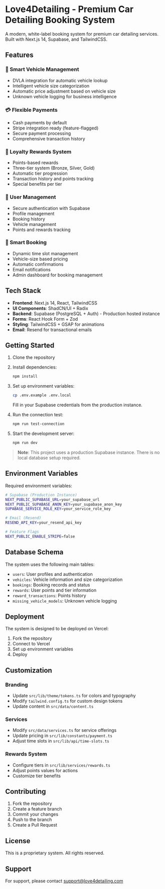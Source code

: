 # Love4Detailing - Premium Car Detailing Booking System

A modern, white-label booking system for premium car detailing services. Built with Next.js 14, Supabase, and TailwindCSS.

## Features

### 🚗 Smart Vehicle Management
- DVLA integration for automatic vehicle lookup
- Intelligent vehicle size categorization
- Automatic price adjustment based on vehicle size
- Unknown vehicle logging for business intelligence

### 💳 Flexible Payments
- Cash payments by default
- Stripe integration ready (feature-flagged)
- Secure payment processing
- Comprehensive transaction history

### 🎁 Loyalty Rewards System
- Points-based rewards
- Three-tier system (Bronze, Silver, Gold)
- Automatic tier progression
- Transaction history and points tracking
- Special benefits per tier

### 👤 User Management
- Secure authentication with Supabase
- Profile management
- Booking history
- Vehicle management
- Points and rewards tracking

### 📅 Smart Booking
- Dynamic time slot management
- Vehicle-size based pricing
- Automatic confirmations
- Email notifications
- Admin dashboard for booking management

## Tech Stack

- **Frontend**: Next.js 14, React, TailwindCSS
- **UI Components**: ShadCN/UI + Radix
- **Backend**: Supabase (PostgreSQL + Auth) - Production hosted instance
- **Forms**: React Hook Form + Zod
- **Styling**: TailwindCSS + GSAP for animations
- **Email**: Resend for transactional emails

## Getting Started

1. Clone the repository
2. Install dependencies:
   ```bash
   npm install
   ```

3. Set up environment variables:
   ```bash
   cp .env.example .env.local
   ```
   Fill in your Supabase credentials from the production instance.

4. Run the connection test:
   ```bash
   npm run test-connection
   ```

5. Start the development server:
   ```bash
   npm run dev
   ```

> **Note**: This project uses a production Supabase instance. There is no local database setup required.

## Environment Variables

Required environment variables:

```bash
# Supabase (Production Instance)
NEXT_PUBLIC_SUPABASE_URL=your_supabase_url
NEXT_PUBLIC_SUPABASE_ANON_KEY=your_supabase_anon_key
SUPABASE_SERVICE_ROLE_KEY=your_service_role_key

# Email (Resend)
RESEND_API_KEY=your_resend_api_key

# Feature Flags
NEXT_PUBLIC_ENABLE_STRIPE=false
```

## Database Schema

The system uses the following main tables:

- `users`: User profiles and authentication
- `vehicles`: Vehicle information and size categorization
- `bookings`: Booking records and status
- `rewards`: User points and tier information
- `reward_transactions`: Points history
- `missing_vehicle_models`: Unknown vehicle logging

## Deployment

The system is designed to be deployed on Vercel:

1. Fork the repository
2. Connect to Vercel
3. Set up environment variables
4. Deploy

## Customization

### Branding
- Update `src/lib/theme/tokens.ts` for colors and typography
- Modify `tailwind.config.ts` for custom design tokens
- Update content in `src/data/content.ts`

### Services
- Modify `src/data/services.ts` for service offerings
- Update pricing in `src/lib/constants/payment.ts`
- Adjust time slots in `src/lib/api/time-slots.ts`

### Rewards System
- Configure tiers in `src/lib/services/rewards.ts`
- Adjust points values for actions
- Customize tier benefits

## Contributing

1. Fork the repository
2. Create a feature branch
3. Commit your changes
4. Push to the branch
5. Create a Pull Request

## License

This is a proprietary system. All rights reserved.

## Support

For support, please contact support@love4detailing.com 